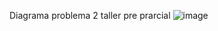 Diagrama problema 2 taller pre prarcial ![image](https://github.com/python-adbat/BaseDeDatos2/assets/145405172/ac97fac3-ef09-414f-bee3-6f3f0bbe918c)
